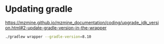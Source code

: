 # Updating gradle

https://mzmine.github.io/mzmine_documentation/coding/upgrade_jdk_version.html#2-update-gradle-version-in-the-wrapper

```bash
./gradlew wrapper --gradle-version=8.10
```